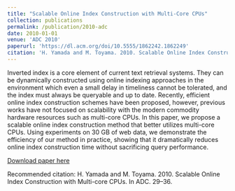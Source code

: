 ```yaml
---
title: "Scalable Online Index Construction with Multi-Core CPUs"
collection: publications
permalink: /publication/2010-adc
date: 2010-01-01
venue: 'ADC 2010'
paperurl: 'https://dl.acm.org/doi/10.5555/1862242.1862249'
citation: 'H. Yamada and M. Toyama. 2010. Scalable Online Index Construction with Multi-core CPUs. In ADC. 29–36.'
---
```

Inverted index is a core element of current text retrieval systems. They can be dynamically constructed using online indexing approaches in the environment which even a small delay in timeliness cannot be tolerated, and the index must always be queryable and up to date. Recently, efficient online index construction schemes have been proposed, however, previous works have not focused on scalability with the modern commodity hardware resources such as multi-core CPUs. In this paper, we propose a scalable online index construction method that better utilizes multi-core CPUs. Using experiments on 30 GB of web data, we demonstrate the efficiency of our method in practice, showing that it dramatically reduces online index construction time without sacrificing query performance.

[Download paper here](https://dl.acm.org/doi/10.5555/1862242.1862249)

Recommended citation: H. Yamada and M. Toyama. 2010. Scalable Online Index Construction with Multi-core CPUs. In ADC. 29–36.

